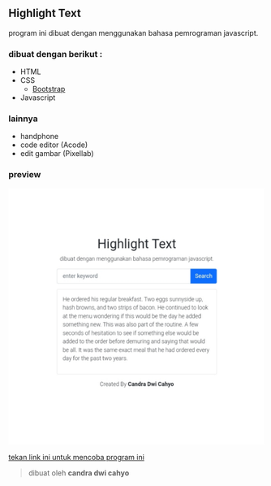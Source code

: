 ## Highlight Text

program ini dibuat dengan menggunakan bahasa pemrograman javascript.

### dibuat dengan berikut **:**

* HTML
* CSS
  * [Bootstrap](https://getbootstrap.com)
* Javascript

### lainnya

* handphone
* code editor (Acode)
* edit gambar (Pixellab)

### preview

![result](https://github.com/candradwicahyo/highlight-text/blob/master/image.jpg)

[tekan link ini untuk mencoba program ini](https://candradwicahyo.github.io/highlight-text)

> dibuat oleh **candra dwi cahyo**